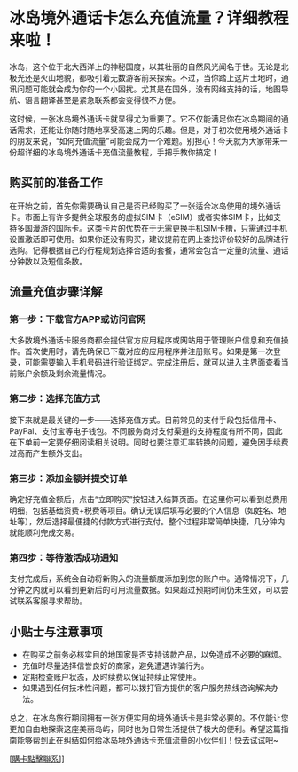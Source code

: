 # 冰岛境外通话卡怎么充值流量？详细教程来啦！

冰岛，这个位于北大西洋上的神秘国度，以其壮丽的自然风光闻名于世。无论是北极光还是火山地貌，都吸引着无数游客前来探索。不过，当你踏上这片土地时，通讯问题可能就会成为你的一个小困扰。尤其是在国外，没有网络支持的话，地图导航、语言翻译甚至是紧急联系都会变得很不方便。

这时候，一张冰岛境外通话卡就显得尤为重要了。它不仅能满足你在冰岛期间的通话需求，还能让你随时随地享受高速上网的乐趣。但是，对于初次使用境外通话卡的朋友来说，“如何充值流量”可能会成为一个难题。别担心！今天就为大家带来一份超详细的冰岛境外通话卡充值流量教程，手把手教你搞定！

## 购买前的准备工作

在开始之前，首先你需要确认自己是否已经购买了一张适合冰岛使用的境外通话卡。市面上有许多提供全球服务的虚拟SIM卡（eSIM）或者实体SIM卡，比如支持多国漫游的国际卡。这类卡片的优势在于无需更换手机SIM卡槽，只需通过手机设置激活即可使用。如果你还没有购买，建议提前在网上查找评价较好的品牌进行选购。记得根据自己的行程规划选择合适的套餐，通常会包含一定量的流量、通话分钟数以及短信条数。

## 流量充值步骤详解

### 第一步：下载官方APP或访问官网

大多数境外通话卡服务商都会提供官方应用程序或网站用于管理账户信息和充值操作。首次使用时，请先确保已下载对应的应用程序并注册账号。如果是第一次登录，可能需要输入手机号码进行验证绑定。完成注册后，就可以进入主界面查看当前账户余额及剩余流量情况。

### 第二步：选择充值方式

接下来就是最关键的一步——选择充值方式。目前常见的支付手段包括信用卡、PayPal、支付宝等电子钱包。不同服务商对支付渠道的支持程度有所不同，因此在下单前一定要仔细阅读相关说明。同时也要注意汇率转换的问题，避免因手续费过高而产生额外支出。

### 第三步：添加金额并提交订单

确定好充值金额后，点击“立即购买”按钮进入结算页面。在这里你可以看到总费用明细，包括基础资费+税费等项目。确认无误后填写必要的个人信息（如姓名、地址等），然后选择最便捷的付款方式进行支付。整个过程非常简单快捷，几分钟内就能顺利完成交易。

### 第四步：等待激活成功通知

支付完成后，系统会自动将新购入的流量额度添加到您的账户中。通常情况下，几分钟之内就可以看到更新后的可用流量数据。如果超过预期时间仍未生效，可以尝试联系客服寻求帮助。

## 小贴士与注意事项

- 在购买之前务必核实目的地国家是否支持该款产品，以免造成不必要的麻烦。
- 充值时尽量选择信誉良好的商家，避免遭遇诈骗行为。
- 定期检查账户状态，及时续费以保证持续正常使用。
- 如果遇到任何技术性问题，都可以拨打官方提供的客户服务热线咨询解决办法。

总之，在冰岛旅行期间拥有一张方便实用的境外通话卡是非常必要的。不仅能让您更加自由地探索这座美丽岛屿，同时也为日常生活提供了极大的便利。希望这篇指南能够帮到正在纠结如何给冰岛境外通话卡充值流量的小伙伴们！快去试试吧~

[[購卡點擊聯系](https://t.me/s/esim1088)]]